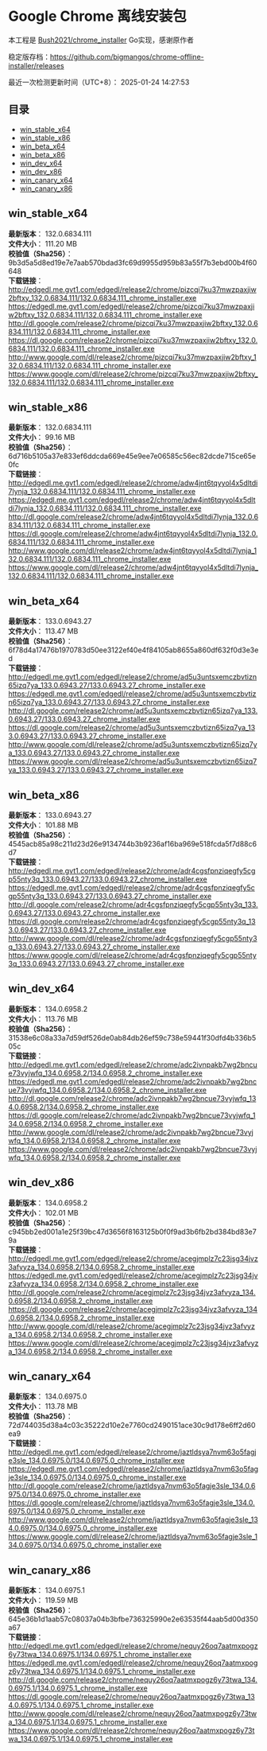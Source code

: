 # Google Chrome 离线安装包
本工程是 [Bush2021/chrome_installer](https://github.com/Bush2021/chrome_installer) Go实现，感谢原作者

稳定版存档：<https://github.com/bigmangos/chrome-offline-installer/releases>

最近一次检测更新时间（UTC+8）：
2025-01-24 14:27:53

## 目录
* [win_stable_x64](https://github.com/bigmangos/chrome-offline-installer?tab=readme-ov-file#win_stable_x64)
* [win_stable_x86](https://github.com/bigmangos/chrome-offline-installer?tab=readme-ov-file#win_stable_x86)
* [win_beta_x64](https://github.com/bigmangos/chrome-offline-installer?tab=readme-ov-file#win_beta_x64)
* [win_beta_x86](https://github.com/bigmangos/chrome-offline-installer?tab=readme-ov-file#win_beta_x86)
* [win_dev_x64](https://github.com/bigmangos/chrome-offline-installer?tab=readme-ov-file#win_dev_x64)
* [win_dev_x86](https://github.com/bigmangos/chrome-offline-installer?tab=readme-ov-file#win_dev_x86)
* [win_canary_x64](https://github.com/bigmangos/chrome-offline-installer?tab=readme-ov-file#win_canary_x64)
* [win_canary_x86](https://github.com/bigmangos/chrome-offline-installer?tab=readme-ov-file#win_canary_x86)

## win_stable_x64
**最新版本**： 132.0.6834.111  
**文件大小**： 111.20 MB  
**校验值（Sha256）**： 9b3d5a5d8ed19e7e7aab570bdad3fc69d9955d959b83a55f7b3ebd00b4f60648  
**下载链接**：
http://edgedl.me.gvt1.com/edgedl/release2/chrome/pizcqi7ku37mwzpaxjiw2bftxy_132.0.6834.111/132.0.6834.111_chrome_installer.exe
https://edgedl.me.gvt1.com/edgedl/release2/chrome/pizcqi7ku37mwzpaxjiw2bftxy_132.0.6834.111/132.0.6834.111_chrome_installer.exe
http://dl.google.com/release2/chrome/pizcqi7ku37mwzpaxjiw2bftxy_132.0.6834.111/132.0.6834.111_chrome_installer.exe
https://dl.google.com/release2/chrome/pizcqi7ku37mwzpaxjiw2bftxy_132.0.6834.111/132.0.6834.111_chrome_installer.exe
http://www.google.com/dl/release2/chrome/pizcqi7ku37mwzpaxjiw2bftxy_132.0.6834.111/132.0.6834.111_chrome_installer.exe
https://www.google.com/dl/release2/chrome/pizcqi7ku37mwzpaxjiw2bftxy_132.0.6834.111/132.0.6834.111_chrome_installer.exe
## win_stable_x86
**最新版本**： 132.0.6834.111  
**文件大小**： 99.16 MB  
**校验值（Sha256）**： 6d716b5105a37e833ef6ddcda669e45e9ee7e06585c56ec82dcde715ce65e0fc  
**下载链接**：
http://edgedl.me.gvt1.com/edgedl/release2/chrome/adw4jnt6tqyyol4x5dltdi7lynja_132.0.6834.111/132.0.6834.111_chrome_installer.exe
https://edgedl.me.gvt1.com/edgedl/release2/chrome/adw4jnt6tqyyol4x5dltdi7lynja_132.0.6834.111/132.0.6834.111_chrome_installer.exe
http://dl.google.com/release2/chrome/adw4jnt6tqyyol4x5dltdi7lynja_132.0.6834.111/132.0.6834.111_chrome_installer.exe
https://dl.google.com/release2/chrome/adw4jnt6tqyyol4x5dltdi7lynja_132.0.6834.111/132.0.6834.111_chrome_installer.exe
http://www.google.com/dl/release2/chrome/adw4jnt6tqyyol4x5dltdi7lynja_132.0.6834.111/132.0.6834.111_chrome_installer.exe
https://www.google.com/dl/release2/chrome/adw4jnt6tqyyol4x5dltdi7lynja_132.0.6834.111/132.0.6834.111_chrome_installer.exe
## win_beta_x64
**最新版本**： 133.0.6943.27  
**文件大小**： 113.47 MB  
**校验值（Sha256）**： 6f78d4a17476b1970783d50ee3122ef40e4f84105ab8655a860df632f0d3e3ed  
**下载链接**：
http://edgedl.me.gvt1.com/edgedl/release2/chrome/ad5u3untsxemczbvtizn65izq7ya_133.0.6943.27/133.0.6943.27_chrome_installer.exe
https://edgedl.me.gvt1.com/edgedl/release2/chrome/ad5u3untsxemczbvtizn65izq7ya_133.0.6943.27/133.0.6943.27_chrome_installer.exe
http://dl.google.com/release2/chrome/ad5u3untsxemczbvtizn65izq7ya_133.0.6943.27/133.0.6943.27_chrome_installer.exe
https://dl.google.com/release2/chrome/ad5u3untsxemczbvtizn65izq7ya_133.0.6943.27/133.0.6943.27_chrome_installer.exe
http://www.google.com/dl/release2/chrome/ad5u3untsxemczbvtizn65izq7ya_133.0.6943.27/133.0.6943.27_chrome_installer.exe
https://www.google.com/dl/release2/chrome/ad5u3untsxemczbvtizn65izq7ya_133.0.6943.27/133.0.6943.27_chrome_installer.exe
## win_beta_x86
**最新版本**： 133.0.6943.27  
**文件大小**： 101.88 MB  
**校验值（Sha256）**： 4545acb85a98c211d23d26e9134744b3b9236af16ba969e518fcda5f7d88c6d7  
**下载链接**：
http://edgedl.me.gvt1.com/edgedl/release2/chrome/adr4cgsfpnziqegfy5cgp55nty3q_133.0.6943.27/133.0.6943.27_chrome_installer.exe
https://edgedl.me.gvt1.com/edgedl/release2/chrome/adr4cgsfpnziqegfy5cgp55nty3q_133.0.6943.27/133.0.6943.27_chrome_installer.exe
http://dl.google.com/release2/chrome/adr4cgsfpnziqegfy5cgp55nty3q_133.0.6943.27/133.0.6943.27_chrome_installer.exe
https://dl.google.com/release2/chrome/adr4cgsfpnziqegfy5cgp55nty3q_133.0.6943.27/133.0.6943.27_chrome_installer.exe
http://www.google.com/dl/release2/chrome/adr4cgsfpnziqegfy5cgp55nty3q_133.0.6943.27/133.0.6943.27_chrome_installer.exe
https://www.google.com/dl/release2/chrome/adr4cgsfpnziqegfy5cgp55nty3q_133.0.6943.27/133.0.6943.27_chrome_installer.exe
## win_dev_x64
**最新版本**： 134.0.6958.2  
**文件大小**： 113.76 MB  
**校验值（Sha256）**： 31538e6c08a33a7d59df526de0ab84db26ef59c738e59441f30dfd4b336b505c  
**下载链接**：
http://edgedl.me.gvt1.com/edgedl/release2/chrome/adc2ivnpakb7wg2bncue73vyjwfq_134.0.6958.2/134.0.6958.2_chrome_installer.exe
https://edgedl.me.gvt1.com/edgedl/release2/chrome/adc2ivnpakb7wg2bncue73vyjwfq_134.0.6958.2/134.0.6958.2_chrome_installer.exe
http://dl.google.com/release2/chrome/adc2ivnpakb7wg2bncue73vyjwfq_134.0.6958.2/134.0.6958.2_chrome_installer.exe
https://dl.google.com/release2/chrome/adc2ivnpakb7wg2bncue73vyjwfq_134.0.6958.2/134.0.6958.2_chrome_installer.exe
http://www.google.com/dl/release2/chrome/adc2ivnpakb7wg2bncue73vyjwfq_134.0.6958.2/134.0.6958.2_chrome_installer.exe
https://www.google.com/dl/release2/chrome/adc2ivnpakb7wg2bncue73vyjwfq_134.0.6958.2/134.0.6958.2_chrome_installer.exe
## win_dev_x86
**最新版本**： 134.0.6958.2  
**文件大小**： 102.01 MB  
**校验值（Sha256）**： c945bb2ed001a1e25f39bc47d3656f8163125b0f0f9ad3b6fb2bd384bd83e79a  
**下载链接**：
http://edgedl.me.gvt1.com/edgedl/release2/chrome/acegjmplz7c23jsg34jvz3afvyza_134.0.6958.2/134.0.6958.2_chrome_installer.exe
https://edgedl.me.gvt1.com/edgedl/release2/chrome/acegjmplz7c23jsg34jvz3afvyza_134.0.6958.2/134.0.6958.2_chrome_installer.exe
http://dl.google.com/release2/chrome/acegjmplz7c23jsg34jvz3afvyza_134.0.6958.2/134.0.6958.2_chrome_installer.exe
https://dl.google.com/release2/chrome/acegjmplz7c23jsg34jvz3afvyza_134.0.6958.2/134.0.6958.2_chrome_installer.exe
http://www.google.com/dl/release2/chrome/acegjmplz7c23jsg34jvz3afvyza_134.0.6958.2/134.0.6958.2_chrome_installer.exe
https://www.google.com/dl/release2/chrome/acegjmplz7c23jsg34jvz3afvyza_134.0.6958.2/134.0.6958.2_chrome_installer.exe
## win_canary_x64
**最新版本**： 134.0.6975.0  
**文件大小**： 113.78 MB  
**校验值（Sha256）**： 72d744035d38a4c03c35222d10e2e7760cd2490151ace30c9d178e6ff2d60ea9  
**下载链接**：
http://edgedl.me.gvt1.com/edgedl/release2/chrome/jaztldsya7nvm63o5fagje3sle_134.0.6975.0/134.0.6975.0_chrome_installer.exe
https://edgedl.me.gvt1.com/edgedl/release2/chrome/jaztldsya7nvm63o5fagje3sle_134.0.6975.0/134.0.6975.0_chrome_installer.exe
http://dl.google.com/release2/chrome/jaztldsya7nvm63o5fagje3sle_134.0.6975.0/134.0.6975.0_chrome_installer.exe
https://dl.google.com/release2/chrome/jaztldsya7nvm63o5fagje3sle_134.0.6975.0/134.0.6975.0_chrome_installer.exe
http://www.google.com/dl/release2/chrome/jaztldsya7nvm63o5fagje3sle_134.0.6975.0/134.0.6975.0_chrome_installer.exe
https://www.google.com/dl/release2/chrome/jaztldsya7nvm63o5fagje3sle_134.0.6975.0/134.0.6975.0_chrome_installer.exe
## win_canary_x86
**最新版本**： 134.0.6975.1  
**文件大小**： 119.59 MB  
**校验值（Sha256）**： 645e36b1d1aab57c08037a04b3bfbe736325990e2e63535f44aab5d00d350a67  
**下载链接**：
http://edgedl.me.gvt1.com/edgedl/release2/chrome/nequy26oq7aatmxpogz6y73twa_134.0.6975.1/134.0.6975.1_chrome_installer.exe
https://edgedl.me.gvt1.com/edgedl/release2/chrome/nequy26oq7aatmxpogz6y73twa_134.0.6975.1/134.0.6975.1_chrome_installer.exe
http://dl.google.com/release2/chrome/nequy26oq7aatmxpogz6y73twa_134.0.6975.1/134.0.6975.1_chrome_installer.exe
https://dl.google.com/release2/chrome/nequy26oq7aatmxpogz6y73twa_134.0.6975.1/134.0.6975.1_chrome_installer.exe
http://www.google.com/dl/release2/chrome/nequy26oq7aatmxpogz6y73twa_134.0.6975.1/134.0.6975.1_chrome_installer.exe
https://www.google.com/dl/release2/chrome/nequy26oq7aatmxpogz6y73twa_134.0.6975.1/134.0.6975.1_chrome_installer.exe
